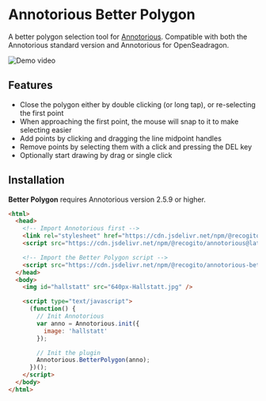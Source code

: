 # Annotorious Better Polygon

A better polygon selection tool for [Annotorious](https://annotorious.com). Compatible with both
the Annotorious standard version and Annotorious for OpenSeadragon.

![Demo video](https://raw.githubusercontent.com/recogito/recogito-client-plugins/main/plugins/annotorious-better-polygon/screencast.gif)

## Features

- Close the polygon either by double clicking (or long tap), or re-selecting the first point
- When approaching the first point, the mouse will snap to it to make selecting easier
- Add points by clicking and dragging the line midpoint handles
- Remove points by selecting them with a click and pressing the DEL key
- Optionally start drawing by drag or single click

## Installation

__Better Polygon__ requires Annotorious version 2.5.9 or higher.

```html
<html>
  <head>
    <!-- Import Annotorious first -->
    <link rel="stylesheet" href="https://cdn.jsdelivr.net/npm/@recogito/annotorious@latest/dist/annotorious.min.css">
    <script src="https://cdn.jsdelivr.net/npm/@recogito/annotorious@latest/dist/annotorious.min.js"></script>

    <!-- Import the Better Polygon script -->
    <script src="https://cdn.jsdelivr.net/npm/@recogito/annotorious-better-polygon@latest/dist/annotorious-better-polygon.js"></script>
  </head>
  <body>
    <img id="hallstatt" src="640px-Hallstatt.jpg" />

    <script type="text/javascript">
      (function() {
        // Init Annotorious
        var anno = Annotorious.init({
          image: 'hallstatt'
        });

        // Init the plugin
        Annotorious.BetterPolygon(anno);
      })();
    </script>
  </body>
</html>
```


